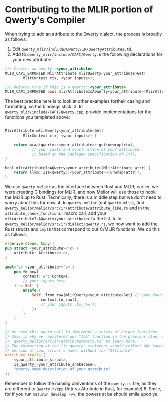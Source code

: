 # Contributing to the MLIR portion of Qwerty's Compiler

When trying to add an attribute to the Qwerty dialect, the process is broadly as follows:
1. Edit `qwerty_mlir/include/Qwerty/IR/QwertyAttributes.td`.
2. Add to `qwerty_mlir/include/CAPI/Qwerty.h` the following declarations for your new attribute:
```c++
/// Creates an qwerty::<your_attribute>
MLIR_CAPI_EXPORTED MlirAttribute mlirQwerty<your_attribute>Get(
        MlirContext ctx, <your inputs>);

/// Returns true if this is a qwerty::<your_attribute>.
MLIR_CAPI_EXPORTED bool mlirAttributeIsAQwerty<your_attribute>(MlirAttribute attr);
```
The best practice here is to look at other examples fortheir casing and formatting, so the bindings stick.
3. In `qwerty_mlir/include/CAPI/Qwerty.cpp`, provide implementations for the functions you templated above:
```c++

MlirAttribute mlirQwerty<your_attribute>Get(
        MlirContext ctx, <your inputs>) {

    return wrap(qwerty::<your_attribute>::get(unwrap(ctx),
            // your casts and construction of your attribute,
            // based on the Tablegen specification of it));
}

bool mlirAttributeIsAQwerty<your_attribute>(MlirAttribute attr) {
    return llvm::isa<qwerty::<your_attribute>>(unwrap(attr));
}
```
We use `qwerty_melior` as the interface between Rust and MLIR; earlier, we were creating C bindings for MLIR, and now Melior will use those to hook the MLIR up to Rust. Technically, there is a middle step but we don't need to worry about this for now.
4. In `qwerty_melior` (not `qwerty_mlir`), find `qwerty_melior/melior/src/ir/attribute/attribute_like.rs` and in the `attribute_check_functions!` macro call, add your `mlirAttributeIsAQwerty<your_attribute>` to the list.
5. In `qwerty_melior/melior/src/ir/dialect/qwerty.rs`, we now want to add the Rust structs and `impl`s that correspond to our C/MLIR functions. We do this as follows:
```rust
#[derive(Clone, Copy)]
pub struct <your_attribute><'c> {
    attribute: Attribute<'c>,
}

impl<'c> <your_attribute><'c> {
    pub fn new(
        context: &'c Context,
        // your inputs here
    ) -> Self {
        unsafe {
            Self::from_raw(mlirQwerty<your_attribute>Get( // same function as before!
                context.to_raw(),
                // your inputs .to_raw();
            ))
        }
    }
}

// We need this macro call to implement a series of helper functions
// This is why we registered our "IsA" function in the previous step; take a peek in
// `qwerty_melior/src/ir/attribute/macro.rs` to learn more!
// The formatting of the "is_qwerty" statement should reflect the lowercase snakecase
// version of your struct's name, without the "Attribute"
attribute_traits!(
    <your_attribute_struct>,
    is_qwerty_<your_attribute_snakecase>,
    "qwerty some description of your attribute"
);
```
Remember to follow the naming conventions of the `qwerty.rs` file, as they are different to `Qwerty.h/cpp` (Attr vs Attribute in Rust, for example)
6. Smile, for if you run `maturin develop -vv`, the powers at be should smile upon ye.
